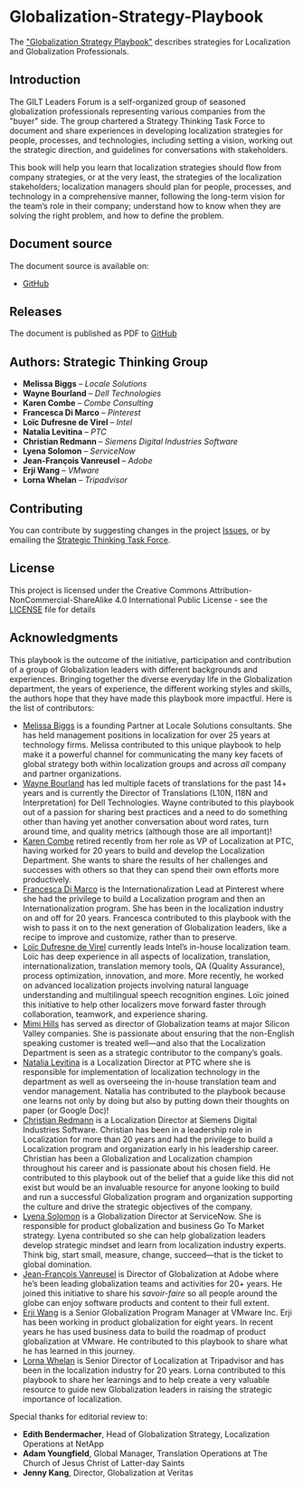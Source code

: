 # Globalization-Strategy-Playbook
The ["Globalization Strategy Playbook"](https://github.com/GILT-Forum/Globalization-Strategy-Playbook/blob/main/playbook.md) describes strategies for Localization and Globalization Professionals.

## Introduction

The GILT Leaders Forum is a self-organized group of seasoned globalization professionals representing various companies from the "buyer" side. The group chartered a Strategy Thinking Task Force to document and share experiences in developing localization strategies for people, processes, and technologies, including setting a vision, working out the strategic direction, and guidelines for conversations with stakeholders.

This book will help you learn that localization strategies should flow from company strategies, or at the very least, the strategies of the localization stakeholders; localization managers should plan for people, processes, and technology in a comprehensive manner, following the long-term vision for the team’s role in their company; understand how to know when they are solving the right problem, and how to define the problem.

## Document source

The document source is available on:

* [GitHub](playbook.md) 

## Releases

The document is published as PDF to [GitHub](https://github.com/GILT-Forum/Globalization-Strategy-Playbook/releases)

## Authors: Strategic Thinking Group

   * **Melissa Biggs** – *Locale Solutions*
   * **Wayne Bourland** – *Dell Technologies*
   * **Karen Combe** – *Combe Consulting*
   * **Francesca Di Marco** – *Pinterest*
   * **Loïc Dufresne de Virel** – *Intel*
   * **Natalia Levitina** – *PTC*
   * **Christian Redmann** – *Siemens Digital Industries Software*
   * **Lyena Solomon** – *ServiceNow*
   * **Jean-François Vanreusel** – *Adobe*
   * **Erji Wang** – *VMware*
   * **Lorna Whelan** – *Tripadvisor*

## Contributing

You can contribute by suggesting changes in the project [Issues](https://github.com/GILT-Forum/Globalization-Strategy-Playbook/issues), or by emailing the [Strategic Thinking Task Force](mailto:StrategyPlaybook@gmail.com).
<!--- or by editing the [playbook.md](playbook.md) file and creating a pull request (???)--->

## License

This project is licensed under the Creative Commons Attribution-NonCommercial-ShareAlike 4.0 International
Public License - see the [LICENSE](LICENSE) file for details

## Acknowledgments

This playbook is the outcome of the initiative, participation and contribution of a group of Globalization leaders with different backgrounds and experiences. Bringing together the diverse everyday life in the Globalization department, the years of experience, the different working styles and skills, the authors hope that they have made this playbook more impactful. Here is the list of contributors:
* [Melissa Biggs](https://www.linkedin.com/in/melissa-biggs-2a3289/) is a founding Partner at Locale Solutions consultants. She has held management positions in localization for over 25 years at technology firms. Melissa contributed to this unique playbook to help make it a powerful channel for communicating the many key facets of global strategy both within localization groups and across *all* company and partner organizations.
* [Wayne Bourland](https://www.linkedin.com/in/wayne-bourland-0963ab4/) has led multiple facets of translations for the past 14+ years and is currently the Director of Translations (L10N, I18N and Interpretation) for Dell Technologies. Wayne contributed to this playbook out of a passion for sharing best practices and a need to do something other than having yet another conversation about word rates, turn around time, and quality metrics (although those are all important)!
* [Karen Combe](https://www.linkedin.com/in/karen-combe-14086/) retired recently from her role as VP of Localization at PTC, having worked for 20 years to build and develop the Localization Department. She wants to share the results of her challenges and successes with others so that they can spend their own efforts more productively.
* [Francesca Di Marco](https://www.linkedin.com/in/fdimarco/) is the Internationalization Lead at Pinterest where she had the privilege to build a Localization program and then an Internationalization program. She has been in the localization industry on and off for 20 years. Francesca contributed to this playbook with the wish to pass it on to the next generation of Globalization leaders, like a recipe to improve and customize, rather than to preserve.
* [Loïc Dufresne de Virel](http://linkedin.com/in/loicddev) currently leads Intel’s in-house localization team. Loïc has deep experience in all aspects of localization, translation, internationalization, translation memory tools, QA (Quality Assurance), process optimization, innovation, and more. More recently, he worked on advanced localization projects involving natural language understanding and multilingual speech recognition engines. Loïc joined this initiative to help other localizers move forward faster through collaboration, teamwork, and experience sharing. 
* [Mimi Hills](https://www.linkedin.com/in/mimihills/) has served as director of Globalization teams at major Silicon Valley companies. She is passionate about ensuring that the non-English speaking customer is treated well—and also that the Localization Department is seen as a strategic contributor to the company’s goals.
* [Natalia Levitina](https://www.linkedin.com/in/nlevitina/) is a Localization Director at PTC where she is responsible for implementation of localization technology in the department as well as overseeing the in-house translation team and vendor management. Natalia has contributed to the playbook because one learns not only by doing but also by putting down their thoughts on paper (or Google Doc)!
* [Christian Redmann](https://www.linkedin.com/in/christian-redmann-8579b8/) is a Localization Director at Siemens Digital Industries Software. Christian has been in a leadership role in Localization for more than 20 years and had the privilege to build a Localization program and organization early in his leadership career. Christian has been a Globalization and Localization champion throughout his career and is passionate about his chosen field. He contributed to this playbook out of the belief that a guide like this did not exist but would be an invaluable resource for anyone looking to build and run a successful Globalization program and organization supporting the culture and drive the strategic objectives of the company.
* [Lyena Solomon](https://www.linkedin.com/in/lyenas/) is a Globalization Director at ServiceNow. She is responsible for product globalization and business Go To Market strategy. Lyena contributed so she can help globalization leaders develop strategic mindset and learn from localization industry experts. Think big, start small, measure, change, succeed—that is the ticket to global domination.
* [Jean-François Vanreusel](https://www.linkedin.com/in/jfvanreu/) is Director of Globalization at Adobe where he’s been leading globalization teams and activities for 20+ years. He joined this initiative to share his _savoir-faire_ so all people around the globe can enjoy software products and content to their full extent. 
* [Erji Wang](https://www.linkedin.com/in/erji-wang/) is a Senior Globalization Program Manager at VMware Inc. Erji has been working in product globalization for eight years. In recent years he has used business data to build the roadmap of product globalization at VMware. He contributed to this playbook to share what he has learned in this journey. 
* [Lorna Whelan](https://www.linkedin.com/in/lornawhelan/) is Senior Director of Localization at Tripadvisor and has been in the localization industry for 20 years. Lorna contributed to this playbook to share her learnings and to help create a very valuable resource to guide new Globalization leaders in raising the strategic importance of localization.



Special thanks for editorial review to: 
   * **Edith Bendermacher**, Head of Globalization Strategy, Localization Operations at NetApp
   * **Adam Youngfield**, Global Manager, Translation Operations at The Church of Jesus Christ of Latter-day Saints
   * **Jenny Kang**, Director, Globalization at Veritas

